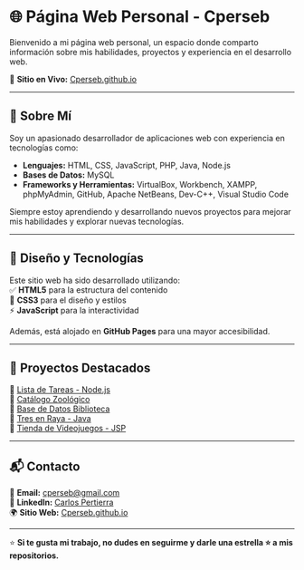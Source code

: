 # 🌐 Página Web Personal - Cperseb  

Bienvenido a mi página web personal, un espacio donde comparto información sobre mis habilidades, proyectos y experiencia en el desarrollo web.  

🚀 **Sitio en Vivo:** [Cperseb.github.io](https://Cperseb.github.io)  

---

## 📝 Sobre Mí  
Soy un apasionado desarrollador de aplicaciones web con experiencia en tecnologías como:  
- **Lenguajes:** HTML, CSS, JavaScript, PHP, Java, Node.js  
- **Bases de Datos:** MySQL  
- **Frameworks y Herramientas:** VirtualBox, Workbench, XAMPP, phpMyAdmin, GitHub, Apache NetBeans, Dev-C++, Visual Studio Code  

Siempre estoy aprendiendo y desarrollando nuevos proyectos para mejorar mis habilidades y explorar nuevas tecnologías.  

---

## 🎨 Diseño y Tecnologías  
Este sitio web ha sido desarrollado utilizando:  
✅ **HTML5** para la estructura del contenido  
🎨 **CSS3** para el diseño y estilos  
⚡ **JavaScript** para la interactividad  

Además, está alojado en **GitHub Pages** para una mayor accesibilidad.  

---

## 🚀 Proyectos Destacados  
🔹 [Lista de Tareas - Node.js](https://github.com/Cperseb/Lista-de-Tareas-en-servidor-NODE)  
🔹 [Catálogo Zoológico](https://github.com/Cperseb/Catalogo-zoologico)  
🔹 [Base de Datos Biblioteca](https://github.com/Cperseb/Base-de-datos-biblioteca)  
🔹 [Tres en Raya - Java](https://github.com/Cperseb/Tres-en-Raya-Java)  
🔹 [Tienda de Videojuegos - JSP](https://github.com/Cperseb/Proyecto-videojuegos-JSP)  

---

## 📬 Contacto  
📧 **Email:** cperseb@gmail.com  
🔗 **LinkedIn:** [Carlos Pertierra](https://www.linkedin.com/in/carlos-pertierra)  
🌍 **Sitio Web:** [Cperseb.github.io](https://Cperseb.github.io)  

---

⭐ **Si te gusta mi trabajo, no dudes en seguirme y darle una estrella ⭐ a mis repositorios.**  
